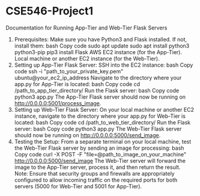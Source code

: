 # CSE546-Project1
Documentation for Running App-Tier and Web-Tier Flask Servers

1. Prerequisites:
Make sure you have Python3 and Flask installed. If not, install them:
bash
Copy code
sudo apt update
sudo apt install python3 python3-pip
pip3 install Flask
AWS EC2 instance (for the App-Tier).
Local machine or another EC2 instance (for the Web-Tier).
2. Setting up App-Tier Flask Server:
SSH into the EC2 instance:
bash
Copy code
ssh -i "path_to_your_private_key.pem" ubuntu@your_ec2_ip_address
Navigate to the directory where your app.py for App-Tier is located:
bash
Copy code
cd /path_to_app_tier_directory/
Run the Flask server:
bash
Copy code
python3 app.py
The App-Tier Flask server should now be running on http://0.0.0.0:5001/process_image.
3. Setting up Web-Tier Flask Server:
On your local machine or another EC2 instance, navigate to the directory where your app.py for Web-Tier is located:
bash
Copy code
cd /path_to_web_tier_directory/
Run the Flask server:
bash
Copy code
python3 app.py
The Web-Tier Flask server should now be running on http://0.0.0.0:5000/send_image.
4. Testing the Setup:
From a separate terminal on your local machine, test the Web-Tier Flask server by sending an image for processing:
bash
Copy code
curl -X POST -F "file=@path_to_image_on_your_machine" http://0.0.0.0:5000/send_image
The Web-Tier server will forward the image to the App-Tier server, process it, and then return the result.
Note: Ensure that security groups and firewalls are appropriately configured to allow incoming traffic on the required ports for both servers (5000 for Web-Tier and 5001 for App-Tier).
